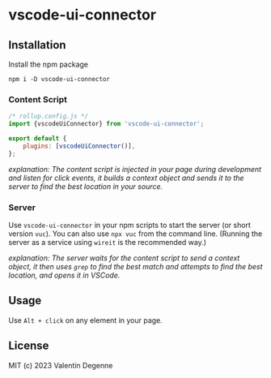 # vscode-ui-connector

## Installation

Install the npm package

```
npm i -D vscode-ui-connector
```

### Content Script

```javascript
/* rollup.config.js */
import {vscodeUiConnector} from 'vscode-ui-connector';

export default {
	plugins: [vscodeUiConnector()],
};
```

_explanation: The content script is injected in your page during development and listen for click events, it builds a context object and sends it to the server to find the best location in your source._

### Server

Use `vscode-ui-connector` in your npm scripts to start the server (or short version `vuc`). You can also use `npx vuc` from the command line. (Running the server as a service using `wireit` is the recommended way.)

_explanation: The server waits for the content script to send a context object, it then uses `grep` to find the best match and attempts to find the best location, and opens it in VSCode._

## Usage

Use `Alt + click` on any element in your page.

## License

MIT (c) 2023 Valentin Degenne
